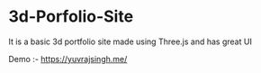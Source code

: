 # 3d-Porfolio-Site
It is a basic 3d portfolio site made using Three.js and has great UI

Demo :- https://yuvrajsingh.me/
